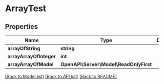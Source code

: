 # ArrayTest

## Properties
Name | Type | Description | Notes
------------ | ------------- | ------------- | -------------
**arrayOfString** | **string** |  | [optional] 
**arrayArrayOfInteger** | **int** |  | [optional] 
**arrayArrayOfModel** | **OpenAPI\Server\Model\ReadOnlyFirst** |  | [optional] 

[[Back to Model list]](../README.md#documentation-for-models) [[Back to API list]](../README.md#documentation-for-api-endpoints) [[Back to README]](../README.md)


